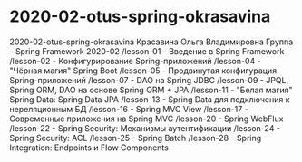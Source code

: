 # 2020-02-otus-spring-okrasavina
2020-02-otus-spring-okrasavina
Красавина Ольга Владимировна
Группа - Spring Framework 2020-02
/lesson-01 - Введение в Spring Framework
/lesson-02 - Конфигурирование Spring-приложений 
/lesson-04 - "Чёрная магия" Spring Boot 
/lesson-05 - Продвинутая конфигурация Spring-приложений
/lesson-07 - DAO на Spring JDBC
/lesson-09 - JPQL, Spring ORM, DAO на основе Spring ORM + JPA
/lesson-11 - "Белая магия" Spring Data: Spring Data JPA
/lesson-13 - Spring Data для подключения к нереляционным БД
/lesson-16 - Spring MVC View
/lesson-17 - Современные приложения на Spring MVC
/lesson-20 - Spring WebFlux
/lesson-22 - Spring Security: Механизмы аутентификации
/lesson-24 - Spring Security: ACL
/lesson-25 - Spring Batch 
/lesson-28 - Spring Integration: Endpoints и Flow Components